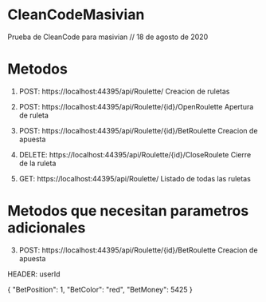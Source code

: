 # CleanCodeMasivian


Prueba de CleanCode para masivian // 18 de agosto de 2020

# Metodos

1. POST: https://localhost:44395/api/Roulette/ Creacion de ruletas

2. POST: https://localhost:44395/api/Roulette/{id}/OpenRoulette Apertura de ruleta

3. POST: https://localhost:44395/api/Roulette/{id}/BetRoulette Creacion de apuesta

4. DELETE: https://localhost:44395/api/Roulette/{id}/CloseRoulete Cierre de la ruleta

5. GET: https://localhost:44395/api/Roulette/ Listado de todas las ruletas


# Metodos que necesitan parametros adicionales

3. POST: https://localhost:44395/api/Roulette/{id}/BetRoulette Creacion de apuesta

HEADER: userId

{
    "BetPosition": 1,
    "BetColor": "red",
    "BetMoney": 5425
}
